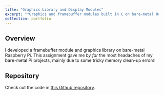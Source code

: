 ```yaml
---
title: "Graphics Library and Display Modules"
excerpt: "*Graphics and framebuffer modules built in C on bare-metal Raspberry Pi.*<br/><img src='/images/fb.png' width='500'>"
collection: portfolio
---
```

## Overview
I developed a framebuffer module and graphics library on bare-metal Raspberry Pi. This assignment gave me *by far* the most headaches of my bare-metal Pi projects, mainly due to some tricky memory clean-up errors! 

## Repository
Check out the code in [this Github repository](https://gitfront.io/r/nxomimo/mMQR5JtQEgLy/graphics/).